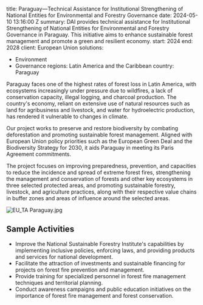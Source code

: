 
title: Paraguay—Technical Assistance for Institutional Strengthening of National Entities
  for Environmental and Forestry Governance
date: 2024-05-10 13:16:00 Z
summary: DAI provides technical assistance for Institutional Strengthening of National
  Entities for Environmental and Forestry Governance in Paraguay. This initiative
  aims to enhance sustainable forest management and promote a green and resilient
  economy.
start: 2024
end: 2028
client: European Union
solutions:
- Environment
- Governance
regions: Latin America and the Caribbean
country: Paraguay


Paraguay faces one of the highest rates of forest loss in Latin America, with ecosystems increasingly under pressure due to wildfires, a lack of conservation capacity, illegal logging, and charcoal production. The country's economy, reliant on extensive use of natural resources such as land for agribusiness and livestock, and water for hydroelectric production, has rendered it vulnerable to changes in climate.

Our project works to preserve and restore biodiversity by combating deforestation and promoting sustainable forest management. Aligned with European Union policy priorities such as the European Green Deal and the Biodiversity Strategy for 2030, it aids Paraguay in meeting its Paris Agreement commitments.

The project focuses on improving preparedness, prevention, and capacities to reduce the incidence and spread of extreme forest fires, strengthening the management and conservation of forests and other key ecosystems in three selected protected areas, and promoting sustainable forestry, livestock, and agriculture practices, along with their respective value chains in buffer zones and areas of influence around the selected areas.

![EU_TA Paraguay.jpg](/uploads/EU_TA%20Paraguay.jpg)

## Sample Activities

* Improve the National Sustainable Forestry Institute's capabilities by implementing inclusive policies, enforcing laws, and providing products and services for national development.
* Facilitate the attraction of investments and sustainable financing for projects on forest fire prevention and management.
* Provide training for specialized personnel in forest fire management techniques and territorial planning.
* Conduct awareness campaigns and public education initiatives on the importance of forest fire management and forest conservation.
